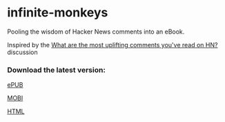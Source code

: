 # infinite-monkeys
Pooling the wisdom of Hacker News comments into an eBook.

Inspired by the [What are the most uplifting comments you've read on HN?](https://news.ycombinator.com/item?id=9393213) discussion

### Download the latest version:

[ePUB](https://github.com/thomshutt/infinite-monkeys/raw/master/output/infinite-monkeys.epub)

[MOBI](https://github.com/thomshutt/infinite-monkeys/raw/master/output/infinite-monkeys.mobi)

[HTML](http://thomshutt.github.io/infinite-monkeys/output/infinite-monkeys.html)
